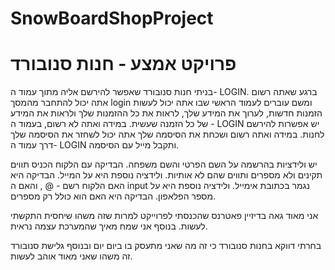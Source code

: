 # SnowBoardShopProject

# פרויקט אמצע - חנות סנובורד 


בניתי חנות סנובורד שאפשר להירשם אליה מתוך עמוד ה- LOGIN.
ברגע שאתה רשום אתה יכול להתחבר מהמסך login ומשם עוברים לעמוד הראשי שבו אתה יכול לעשות הזמנות חדשות, לערוך את המידע שלך, לראות את כל ההזמנות שלך ולראות את המידע של כל הזמנה שעשית.
במידה ואתה לא רשום, בעמוד ה - LOGIN יש אפשרות להירשם לחנות.
במידה ואתה רשום ושכחת את הסיסמה שלך אתה יכול לשחזר את הסיסמה שלך דרך עמוד ה- LOGIN ותקבל מייל עם הסיסמה.

יש ולידציות בהרשמה על השם הפרטי והשם משפחה. הבדיקה עם הלקוח הכניס תווים תקינים ולא מספרים ותווים שהם לא אותיות.
ולידציה נוספת היא על המייל. הבדיקה היא האם הלקוח רשם - @ , והאם ה input נגמר בכתובת אימייל.
ולידציה נוספת היא על מספר הפלאפון. הבדיקה היא האם הוא כולל רק מספרים.


אני מאוד גאה בדיזיין פאטרנס שהכנסתי לפרוייקט למרות שזה משהו שיחסית התקשתי לעשות.
בנוסף אני שמח מאיך שהמערכת עצמה נראית.

בחרתי דווקא בחנות סנובורד כי זה מה שאני מתעסק בו ביום יום ובנוסף גלישת סנובורד זה משהו שאני מאוד אוהב לעשות.

